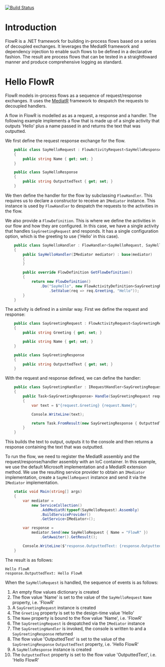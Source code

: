 [![Build Status](https://dev.azure.com/andyblackledge/FlowR/_apis/build/status/FlowR-CI?branchName=master)](https://dev.azure.com/andyblackledge/FlowR/_build/latest?definitionId=5&branchName=master)

# Introduction 
FlowR is a .NET framework for building in-process flows based on a series of decoupled exchanges. It leverages the MediatR framework and dependency injection to enable such flows to be defined in a declarative fashion. The result are process flows that can be tested in a straightfoward manner and produce comprehensive logging as standard.

# Hello FlowR

FlowR models in-process flows as a sequence of request/response exchanges. It uses the [MediatR](https://github.com/jbogard/MediatR) framework to despatch the requests to decoupled handlers.

A flow in FlowR is modelled as as a request, a response and a handler. The following example implements a flow that is made up of a single activity that outputs 'Hello' plus a name passed in and returns the text that was outputted.

We first define the request response exchange for the flow.

```csharp
    public class SayHelloRequest : FlowActivityRequest<SayHelloResponse>
    {
        public string Name { get; set; }
    }

    public class SayHelloResponse
    {
        public string OutputtedText { get; set; }
    }
```

We then define the handler for the flow by subclassing `FlowHandler`. This requires us to declare a constructor to receive an `IMediator` instance. This instance is used by `FlowHandler` to despatch the requests to the activities in the flow.

We also provide a `FlowDefinition`. This is where we define the activities in our flow and how they are configured. In this case, we have a single activity that handles `SayGreetingRequest` and responds. It has a single configuration option, which is the greeting to use ('Hello' in this case).

```csharp
    public class SayHelloHandler : FlowHandler<SayHelloRequest, SayHelloResponse>
    {
        public SayHelloHandler(IMediator mediator) : base(mediator)
        {
        }

        public override FlowDefinition GetFlowDefinition()
        {
            return new FlowDefinition()
                .Do("SayHello", new FlowActivityDefinition<SayGreetingRequest, SayGreetingResponse>()
                    .SetValue(req => req.Greeting, "Hello"));
        }
    }
```

The activity is defined in a similar way. First we define the request and response:

```csharp
    public class SayGreetingRequest : FlowActivityRequest<SayGreetingResponse>
    {
        public string Greeting { get; set; }

        public string Name { get; set; }
    }

    public class SayGreetingResponse
    {
        public string OutputtedText { get; set; }
    }
```

With the request and response defined, we can define the handler:

```csharp
    public class SayGreetingHandler : IRequestHandler<SayGreetingRequest, SayGreetingResponse>
    {
        public Task<SayGreetingResponse> Handle(SayGreetingRequest request, CancellationToken cancellationToken)
        {
            var text = $"{request.Greeting} {request.Name}";

            Console.WriteLine(text);

            return Task.FromResult(new SayGreetingResponse { OutputtedText = text });
        }
    }
```

This builds the text to output, outputs it to the console and then returns a response containing the text that was outputted.

To run the flow, we need to register the MediatR assembly and the request/response/handler assembly with an IoC container. In this example, we use the default Microsoft implementation and a MediatR extension method. We use the resulting service provider to obtain an `IMediator` implementation, create a `SayHelloRequest` instance and send it via the `IMediator` implementation.

```csharp
    static void Main(string[] args)
    {
        var mediator =
            new ServiceCollection()
                .AddMediatR(typeof(SayHelloRequest).Assembly)
                .BuildServiceProvider()
                .GetService<IMediator>();

        var response = 
            mediator.Send(new SayHelloRequest { Name = "FlowR" })
                .GetAwaiter().GetResult();

        Console.WriteLine($"response.OutputtedText: {response.OutputtedText}");
    }
```

The result is as follows:

```
Hello FlowR
response.OutputtedText: Hello FlowR
```

When the `SayHelloRequest` is handled, the sequence of events is as follows:

1. An empty flow values dictionary is created
1. The flow value 'Name' is set to the value of the `SayHelloRequest` `Name` property, i.e. 'FlowR'
1. A `SayGreetingRequest` instance is created
1. The `Greeting` property is set to the design-time value 'Hello'
1. The `Name` property is bound to the flow value 'Name', i.e. 'FlowR'
1. The `SayGreetingRequest` is despatched via the `IMediator` instance
1. The `SayGreetingHandler` is invoked, the console is written to and a `SayGreetingResponse` returned
1. The flow value 'OutputtedText' is set to the value of the `SayGreetingResponse` `OutputtedText` property, i.e. 'Hello FlowR'
1. A `SayHelloResponse` instance is created
1. The `OutputtedText` property is set to the flow value 'OutputtedText', i.e. 'Hello FlowR'
